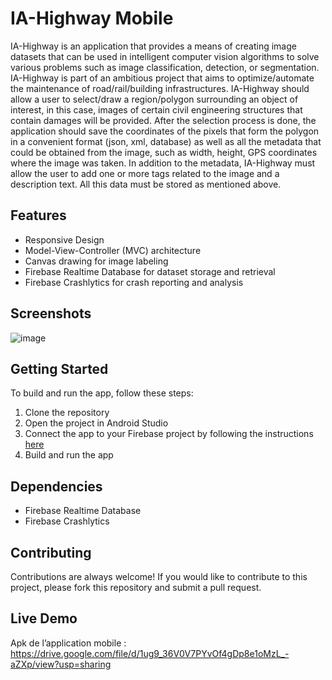 # IA-Highway Mobile

IA-Highway is an application that provides a means of creating image datasets that can be used in intelligent computer vision algorithms to solve various problems such as image classification, detection, or segmentation. IA-Highway is part of an ambitious project that aims to optimize/automate the maintenance of road/rail/building infrastructures.
IA-Highway should allow a user to select/draw a region/polygon surrounding an object of interest, in this case, images of certain civil engineering structures that contain damages will be provided. After the selection process is done, the application should save the coordinates of the pixels that form the polygon in a convenient format (json, xml, database) as well as all the metadata that could be obtained from the image, such as width, height, GPS coordinates where the image was taken.
In addition to the metadata, IA-Highway must allow the user to add one or more tags related to the image and a description text. All this data must be stored as mentioned above.

## Features

* Responsive Design
* Model-View-Controller (MVC) architecture
* Canvas drawing for image labeling
* Firebase Realtime Database for dataset storage and retrieval
* Firebase Crashlytics for crash reporting and analysis

## Screenshots

![image](https://user-images.githubusercontent.com/71185753/232262094-c7e0914b-c053-4356-8969-fe5cf5476c6d.jpg)

## Getting Started

To build and run the app, follow these steps:

1. Clone the repository
2. Open the project in Android Studio
3. Connect the app to your Firebase project by following the instructions [here](https://firebase.google.com/docs/android/setup)
4. Build and run the app

## Dependencies

* Firebase Realtime Database
* Firebase Crashlytics

## Contributing 
Contributions are always welcome! If you would like to contribute to this project, please fork this repository and submit a pull request.

## Live Demo
Apk de l’application mobile : https://drive.google.com/file/d/1ug9_36V0V7PYvOf4gDp8e1oMzL_-aZXp/view?usp=sharing
